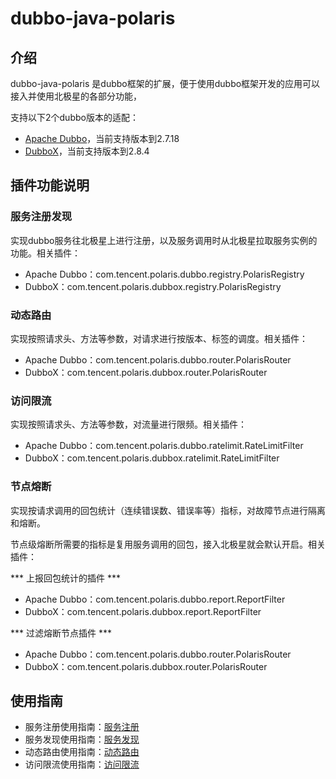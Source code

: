 # dubbo-java-polaris

## 介绍

dubbo-java-polaris 是dubbo框架的扩展，便于使用dubbo框架开发的应用可以接入并使用北极星的各部分功能，

支持以下2个dubbo版本的适配：

- [Apache Dubbo](https://github.com/apache/dubbo)，当前支持版本到2.7.18
- [DubboX](https://github.com/dangdangdotcom/dubbox)，当前支持版本到2.8.4

## 插件功能说明

### 服务注册发现 

实现dubbo服务往北极星上进行注册，以及服务调用时从北极星拉取服务实例的功能。相关插件：

- Apache Dubbo：com.tencent.polaris.dubbo.registry.PolarisRegistry
- DubboX：com.tencent.polaris.dubbox.registry.PolarisRegistry

### 动态路由

实现按照请求头、方法等参数，对请求进行按版本、标签的调度。相关插件：

- Apache Dubbo：com.tencent.polaris.dubbo.router.PolarisRouter
- DubboX：com.tencent.polaris.dubbox.router.PolarisRouter

### 访问限流

实现按照请求头、方法等参数，对流量进行限频。相关插件：

- Apache Dubbo：com.tencent.polaris.dubbo.ratelimit.RateLimitFilter
- DubboX：com.tencent.polaris.dubbox.ratelimit.RateLimitFilter

### 节点熔断

实现按请求调用的回包统计（连续错误数、错误率等）指标，对故障节点进行隔离和熔断。

节点级熔断所需要的指标是复用服务调用的回包，接入北极星就会默认开启。相关插件：

*** 上报回包统计的插件 ***

- Apache Dubbo：com.tencent.polaris.dubbo.report.ReportFilter
- DubboX：com.tencent.polaris.dubbox.report.ReportFilter

*** 过滤熔断节点插件 ***

- Apache Dubbo：com.tencent.polaris.dubbo.router.PolarisRouter
- DubboX：com.tencent.polaris.dubbox.router.PolarisRouter

## 使用指南

- 服务注册使用指南：[服务注册](https://polarismesh.cn/docs/%E4%BD%BF%E7%94%A8%E6%8C%87%E5%8D%97/java%E5%BA%94%E7%94%A8%E5%BC%80%E5%8F%91/dubbo/%E6%9C%8D%E5%8A%A1%E6%B3%A8%E5%86%8C/)
- 服务发现使用指南：[服务发现](https://polarismesh.cn/docs/%E4%BD%BF%E7%94%A8%E6%8C%87%E5%8D%97/java%E5%BA%94%E7%94%A8%E5%BC%80%E5%8F%91/dubbo/%E6%9C%8D%E5%8A%A1%E5%8F%91%E7%8E%B0/)
- 动态路由使用指南：[动态路由](https://polarismesh.cn/docs/%E4%BD%BF%E7%94%A8%E6%8C%87%E5%8D%97/java%E5%BA%94%E7%94%A8%E5%BC%80%E5%8F%91/dubbo/%E5%8A%A8%E6%80%81%E8%B7%AF%E7%94%B1/)
- 访问限流使用指南：[访问限流](https://polarismesh.cn/docs/%E4%BD%BF%E7%94%A8%E6%8C%87%E5%8D%97/java%E5%BA%94%E7%94%A8%E5%BC%80%E5%8F%91/dubbo/%E8%AE%BF%E9%97%AE%E9%99%90%E6%B5%81/)